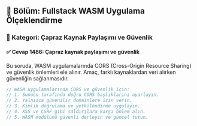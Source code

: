 ## 📘 Bölüm: Fullstack WASM Uygulama Ölçeklendirme
### 🔹 Kategori: Çapraz Kaynak Paylaşımı ve Güvenlik
#### ✅ Cevap 1486: Çapraz kaynak paylaşımı ve güvenlik

Bu soruda, WASM uygulamalarında CORS (Cross-Origin Resource Sharing) ve güvenlik önlemleri ele alınır. Amaç, farklı kaynaklardan veri alırken güvenliğin sağlanmasıdır.

```rust
// WASM uygulamalarında CORS ve güvenlik için:
// 1. Sunucu tarafında doğru CORS başlıklarını ayarlayın.
// 2. Yalnızca güvenilir domainlere izin verin.
// 3. Kimlik doğrulama ve yetkilendirme uygulayın.
// 4. XSS ve CSRF gibi saldırılara karşı önlem alın.
// 5. WASM modülünü güvenli derleyin ve güncel tutun.
```
